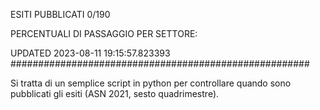 ESITI PUBBLICATI 0/190 

PERCENTUALI DI PASSAGGIO PER SETTORE:

UPDATED 2023-08-11 19:15:57.823393
###################################################### 

Si tratta di un semplice script in python per controllare quando sono pubblicati gli esiti (ASN 2021, sesto quadrimestre).

